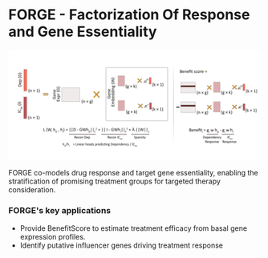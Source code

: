 
# FORGE - Factorization Of Response and Gene Essentiality

![Model Architecture](FORGE.png)

FORGE co-models drug response and target gene essentiality, enabling the stratification of promising treatment groups for targeted therapy consideration. 

### FORGE's key applications
- Provide BenefitScore to estimate treatment efficacy from basal gene expression profiles.
- Identify putative influencer genes driving treatment response



